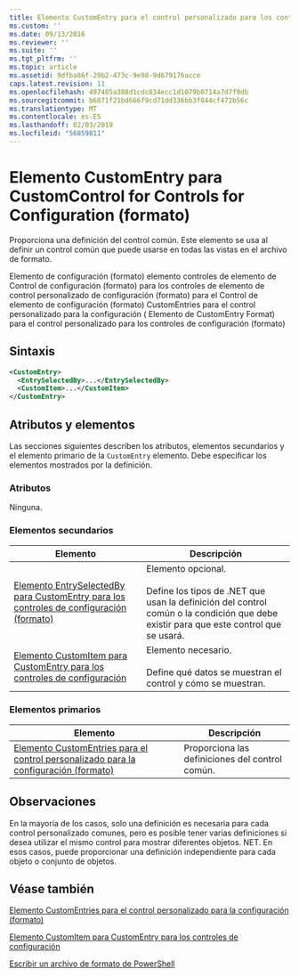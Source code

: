 ```yaml
---
title: Elemento CustomEntry para el control personalizado para los controles de configuración (formato) | Microsoft Docs
ms.custom: ''
ms.date: 09/13/2016
ms.reviewer: ''
ms.suite: ''
ms.tgt_pltfrm: ''
ms.topic: article
ms.assetid: 9dfba86f-29b2-473c-9e98-9d679176acce
caps.latest.revision: 11
ms.openlocfilehash: 497485a388d1cdc834ecc1d1079b0714a7d7f9db
ms.sourcegitcommit: b6871f21bd666f9cd71dd336bb3f844cf472b56c
ms.translationtype: MT
ms.contentlocale: es-ES
ms.lasthandoff: 02/03/2019
ms.locfileid: "56859811"
---
```

# <a name="customentry-element-for-customcontrol-for-controls-for-configuration-format"></a>Elemento CustomEntry para CustomControl for Controls for Configuration (formato)

Proporciona una definición del control común. Este elemento se usa al definir un control común que puede usarse en todas las vistas en el archivo de formato.

Elemento de configuración (formato) elemento controles de elemento de Control de configuración (formato) para los controles de elemento de control personalizado de configuración (formato) para el Control de elemento de configuración (formato) CustomEntries para el control personalizado para la configuración ( Elemento de CustomEntry Format) para el control personalizado para los controles de configuración (formato)

## <a name="syntax"></a>Sintaxis

```xml
<CustomEntry>
  <EntrySelectedBy>...</EntrySelectedBy>
  <CustomItem>...</CustomItem>
</CustomEntry>

```

## <a name="attributes-and-elements"></a>Atributos y elementos

Las secciones siguientes describen los atributos, elementos secundarios y el elemento primario de la `CustomEntry` elemento. Debe especificar los elementos mostrados por la definición.

### <a name="attributes"></a>Atributos

Ninguna.

### <a name="child-elements"></a>Elementos secundarios

|Elemento|Descripción|
|-------------|-----------------|
|[Elemento EntrySelectedBy para CustomEntry para los controles de configuración (formato)](./entryselectedby-element-for-customentry-for-controls-for-configuration-format.md)|Elemento opcional.<br /><br /> Define los tipos de .NET que usan la definición del control común o la condición que debe existir para que este control que se usará.|
|[Elemento CustomItem para CustomEntry para los controles de configuración](./customitem-element-for-customentry-for-controls-for-configuration-format.md)|Elemento necesario.<br /><br /> Define qué datos se muestran el control y cómo se muestran.|

### <a name="parent-elements"></a>Elementos primarios

|Elemento|Descripción|
|-------------|-----------------|
|[Elemento CustomEntries para el control personalizado para la configuración (formato)](./customentries-element-for-customcontrol-for-controls-for-configuration-format.md)|Proporciona las definiciones del control común.|

## <a name="remarks"></a>Observaciones

En la mayoría de los casos, solo una definición es necesaria para cada control personalizado comunes, pero es posible tener varias definiciones si desea utilizar el mismo control para mostrar diferentes objetos. NET. En esos casos, puede proporcionar una definición independiente para cada objeto o conjunto de objetos.

## <a name="see-also"></a>Véase también

[Elemento CustomEntries para el control personalizado para la configuración (formato)](./customentries-element-for-customcontrol-for-controls-for-configuration-format.md)

[Elemento CustomItem para CustomEntry para los controles de configuración](./customitem-element-for-customentry-for-controls-for-configuration-format.md)

[Escribir un archivo de formato de PowerShell](./writing-a-powershell-formatting-file.md)
